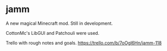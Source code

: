# jamm
A new magical Minecraft mod. Still in development.

CottonMc's LibGUI and Patchouli were used.

Trello with rough notes and goals.
https://trello.com/b/7oOgl6Hn/jamm-118

